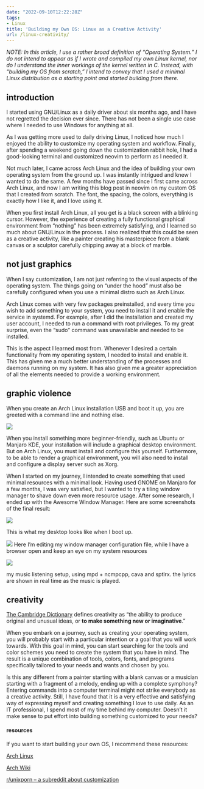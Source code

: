 ```yaml
---
date: "2022-09-10T12:22:28Z"
tags:
- Linux
title: 'Building my Own OS: Linux as a Creative Activity'
url: /linux-creativity/
---
```


*NOTE: In this article, I use a rather broad definition of “Operating System.” I do not intend to appear as if I wrote and compiled my own Linux kernel, nor do I understand the inner workings of the kernel written in C. Instead, with “building my OS from scratch,” I intend to convey that I used a minimal Linux distribution as a starting point and started building from there.*

## introduction

I started using GNU/Linux as a daily driver about six months ago, and I have not regretted the decision ever since. There has not been a single use case where I needed to use Windows for anything at all.

As I was getting more used to daily driving Linux, I noticed how much I enjoyed the ability to customize my operating system and workflow. Finally, after spending a weekend going down the customization rabbit hole, I had a good-looking terminal and customized neovim to perform as I needed it.

Not much later, I came across Arch Linux and the idea of building your own operating system from the ground up. I was instantly intrigued and knew I wanted to do the same. A few months have passed since I first came across Arch Linux, and now I am writing this blog post in neovim on my custom OS that I created from scratch. The font, the spacing, the colors, everything is exactly how I like it, and I love using it.

When you first install Arch Linux, all you get is a black screen with a blinking cursor. However, the experience of creating a fully functional graphical environment from “nothing” has been extremely satisfying, and I learned so much about GNU/Linux in the process. I also realized that this could be seen as a creative activity, like a painter creating his masterpiece from a blank canvas or a sculptor carefully chipping away at a block of marble.

## not just graphics

When I say customization, I am not just referring to the visual aspects of the operating system. The things going on “under the hood” must also be carefully configured when you use a minimal distro such as Arch Linux.

Arch Linux comes with very few packages preinstalled, and every time you wish to add something to your system, you need to install it and enable the service in systemd. For example, after I did the installation and created my user account, I needed to run a command with root privileges. To my great surprise, even the “sudo” command was unavailable and needed to be installed.

This is the aspect I learned most from. Whenever I desired a certain functionality from my operating system, I needed to install and enable it. This has given me a much better understanding of the processes and daemons running on my system. It has also given me a greater appreciation of all the elements needed to provide a working environment.

## graphic violence

When you create an Arch Linux installation USB and boot it up, you are greeted with a command line and nothing else.

![](/creative1.png)

When you install something more beginner-friendly, such as Ubuntu or Manjaro KDE, your installation will include a graphical desktop environment. But on Arch Linux, you must install and configure this yourself. Furthermore, to be able to render a graphical environment, you will also need to install and configure a display server such as Xorg.

When I started on my journey, I intended to create something that used minimal resources with a minimal look. Having used GNOME on Manjaro for a few months, I was very satisfied, but I wanted to try a tiling window manager to shave down even more resource usage. After some research, I ended up with the Awesome Window Manager. Here are some screenshots of the final result:

![](/creative2.png)

This is what my desktop looks like when I boot up.

![](/creative3.png)
Here I’m editing my window manager configuration file, while I have a browser open and keep an eye on my system resources

![](/creative4.png)

my music listening setup, using mpd + ncmpcpp, cava and sptlrx. the lyrics are shown in real time as the music is played.

## creativity

[The Cambridge Dictionary](https://dictionary.cambridge.org/dictionary/english) defines creativity as “the ability to produce original and unusual ideas, or **to make something new or imaginative**.”

When you embark on a journey, such as creating your operating system, you will probably start with a particular intention or a goal that you will work towards. With this goal in mind, you can start searching for the tools and color schemes you need to create the system that you have in mind. The result is a unique combination of tools, colors, fonts, and programs specifically tailored to your needs and wants and chosen by you.

Is this any different from a painter starting with a blank canvas or a musician starting with a fragment of a melody, ending up with a complete symphony? Entering commands into a computer terminal might not strike everybody as a creative activity. Still, I have found that it is a very effective and satisfying way of expressing myself and creating something I love to use daily. As an IT professional, I spend most of my time behind my computer. Doesn’t it make sense to put effort into building something customized to your needs?

#### resources

If you want to start building your own OS, I recommend these resources:

[Arch Linux](https://archlinux.org/)

[Arch Wiki](https://wiki.archlinux.org/)

[r/unixporn – a subreddit about customization](https://www.reddit.com/r/unixporn/)
